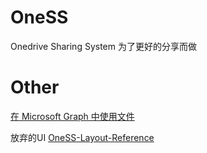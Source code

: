 # OneSS

Onedrive Sharing System 为了更好的分享而做

# Other

[在 Microsoft Graph 中使用文件](https://docs.microsoft.com/zh-cn/graph/api/resources/onedrive?view=graph-rest-1.0)

放弃的UI
[OneSS-Layout-Reference](https://www.figma.com/file/HDZZCJay6QIIZq8MTEL8Ab/OneSS-Layout-Reference)
